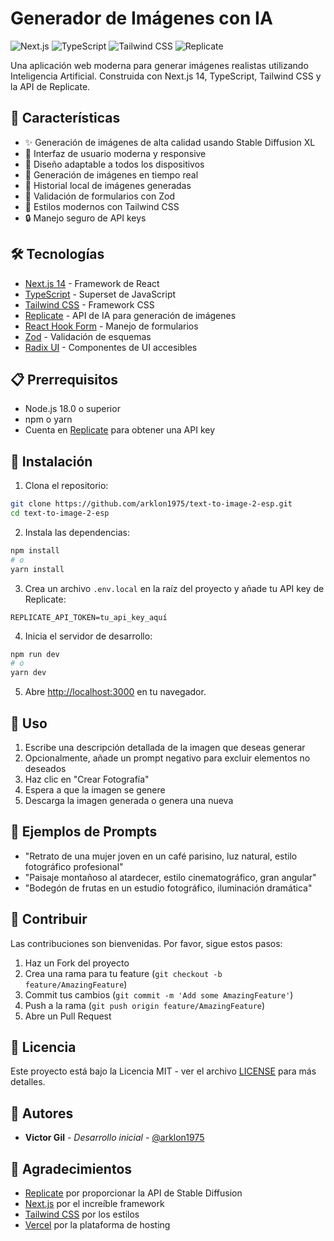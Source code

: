 # Generador de Imágenes con IA

![Next.js](https://img.shields.io/badge/Next.js-14.1.0-black)
![TypeScript](https://img.shields.io/badge/TypeScript-5.0-blue)
![Tailwind CSS](https://img.shields.io/badge/Tailwind_CSS-3.3.0-38B2AC)
![Replicate](https://img.shields.io/badge/Replicate-SDXL-orange)

Una aplicación web moderna para generar imágenes realistas utilizando Inteligencia Artificial. Construida con Next.js 14, TypeScript, Tailwind CSS y la API de Replicate.

## 🚀 Características

- ✨ Generación de imágenes de alta calidad usando Stable Diffusion XL
- 🎨 Interfaz de usuario moderna y responsive
- 📱 Diseño adaptable a todos los dispositivos
- 🔄 Generación de imágenes en tiempo real
- 💾 Historial local de imágenes generadas
- 🎯 Validación de formularios con Zod
- 🎨 Estilos modernos con Tailwind CSS
- 🔒 Manejo seguro de API keys

## 🛠️ Tecnologías

- [Next.js 14](https://nextjs.org/) - Framework de React
- [TypeScript](https://www.typescriptlang.org/) - Superset de JavaScript
- [Tailwind CSS](https://tailwindcss.com/) - Framework CSS
- [Replicate](https://replicate.com/) - API de IA para generación de imágenes
- [React Hook Form](https://react-hook-form.com/) - Manejo de formularios
- [Zod](https://zod.dev/) - Validación de esquemas
- [Radix UI](https://www.radix-ui.com/) - Componentes de UI accesibles

## 📋 Prerrequisitos

- Node.js 18.0 o superior
- npm o yarn
- Cuenta en [Replicate](https://replicate.com/) para obtener una API key

## 🚀 Instalación

1. Clona el repositorio:
```bash
git clone https://github.com/arklon1975/text-to-image-2-esp.git
cd text-to-image-2-esp
```

2. Instala las dependencias:
```bash
npm install
# o
yarn install
```

3. Crea un archivo `.env.local` en la raíz del proyecto y añade tu API key de Replicate:
```env
REPLICATE_API_TOKEN=tu_api_key_aquí
```

4. Inicia el servidor de desarrollo:
```bash
npm run dev
# o
yarn dev
```

5. Abre [http://localhost:3000](http://localhost:3000) en tu navegador.

## 🎨 Uso

1. Escribe una descripción detallada de la imagen que deseas generar
2. Opcionalmente, añade un prompt negativo para excluir elementos no deseados
3. Haz clic en "Crear Fotografía"
4. Espera a que la imagen se genere
5. Descarga la imagen generada o genera una nueva

## 📝 Ejemplos de Prompts

- "Retrato de una mujer joven en un café parisino, luz natural, estilo fotográfico profesional"
- "Paisaje montañoso al atardecer, estilo cinematográfico, gran angular"
- "Bodegón de frutas en un estudio fotográfico, iluminación dramática"

## 🤝 Contribuir

Las contribuciones son bienvenidas. Por favor, sigue estos pasos:

1. Haz un Fork del proyecto
2. Crea una rama para tu feature (`git checkout -b feature/AmazingFeature`)
3. Commit tus cambios (`git commit -m 'Add some AmazingFeature'`)
4. Push a la rama (`git push origin feature/AmazingFeature`)
5. Abre un Pull Request

## 📄 Licencia

Este proyecto está bajo la Licencia MIT - ver el archivo [LICENSE](LICENSE) para más detalles.

## 👥 Autores

- **Victor Gil** - *Desarrollo inicial* - [@arklon1975](https://github.com/arklon1975)

## 🙏 Agradecimientos

- [Replicate](https://replicate.com/) por proporcionar la API de Stable Diffusion
- [Next.js](https://nextjs.org/) por el increíble framework
- [Tailwind CSS](https://tailwindcss.com/) por los estilos
- [Vercel](https://vercel.com/) por la plataforma de hosting
